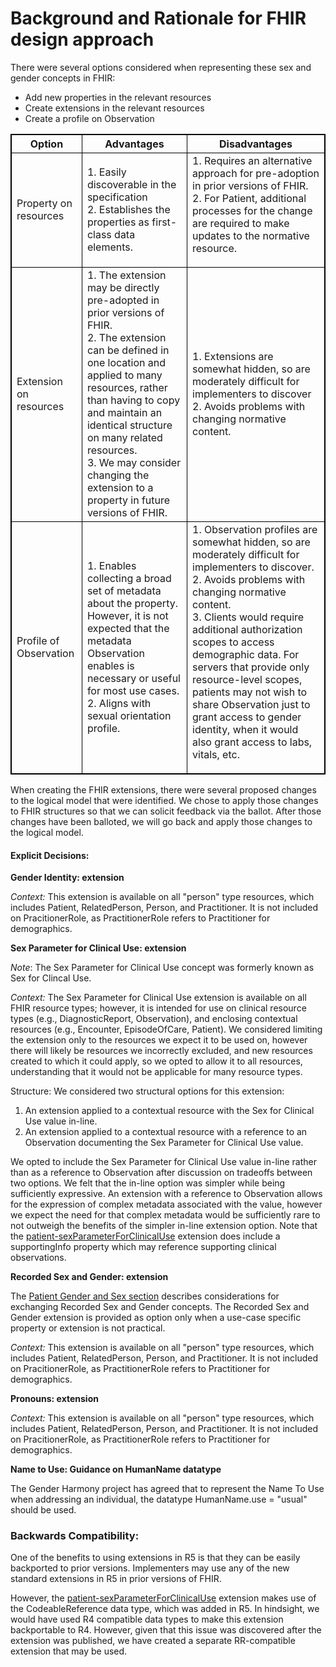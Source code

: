 <!-- Updates based on Jira tickets 
Date             Jira ticket        Updated by                   Comment
2023-06-29       OTHER-2558         Cooper Thompson              Split design background into a separate page, independent of the guidance page.
-->

# Background and Rationale for FHIR design approach
There were several options considered when representing these sex and gender concepts in FHIR:
* Add new properties in the relevant resources
* Create extensions in the relevant resources
* Create a profile on Observation

<style>
table, th, td {
  border: 1px solid black;
}
</style>
|Option|Advantages|Disadvantages|
|---|---|---|
|Property on resources|1. Easily discoverable in the specification<br />2. Establishes the properties as first-class data elements.|1. Requires an alternative approach for pre-adoption in prior versions of FHIR.<br />2. For Patient, additional processes for the change are required to make updates to the normative resource.</p>|
|Extension on resources|1. The extension may be directly pre-adopted in prior versions of FHIR.<br />2. The extension can be defined in one location and applied to many resources, rather than having to copy and maintain an identical structure on many related resources.<br />3. We may consider changing the extension to a property in future versions of FHIR.| 1. Extensions are somewhat hidden, so are moderately difficult for implementers to discover<br />2. Avoids problems with changing normative content.|
|Profile of Observation| 1. Enables collecting a broad set of metadata about the property. However, it is not expected that the metadata Observation enables is necessary or useful for most use cases.<br />2. Aligns with sexual orientation profile.|1. Observation profiles are somewhat hidden, so are moderately difficult for implementers to discover.<br />2. Avoids problems with changing normative content.<br />3. Clients would require additional authorization scopes to access demographic data. For servers that provide only resource-level scopes, patients may not wish to share Observation just to grant access to gender identity, when it would also grant access to labs, vitals, etc.</p>|

When creating the FHIR extensions, there were several proposed changes to the logical model that were identified. We chose to apply those changes to FHIR structures so that we can solicit feedback via the ballot. After those changes have been balloted, we will go back and apply those changes to the logical model.

#### Explicit Decisions:
**Gender Identity: extension**

*Context:* This extension is available on all "person" type resources, which includes Patient, RelatedPerson, Person, and Practitioner. It is not included on PracitionerRole, as PractitionerRole refers to Practitioner for demographics.

**Sex Parameter for Clinical Use: extension**

*Note*: The Sex Parameter for Clinical Use concept was formerly known as Sex for Clincal Use.

*Context:* The Sex Parameter for Clinical Use extension is available on all FHIR resource types; however, it is intended for use on clinical resource types (e.g., DiagnosticReport, Observation), and enclosing contextual resources (e.g., Encounter, EpisodeOfCare, Patient). We considered limiting the extension only to the resources we expect it to be used on, however there will likely be resources we incorrectly excluded, and new resources created to which it could apply, so we opted to allow it to all resources, understanding that it would not be applicable for many resource types.

Structure: We considered two structural options for this extension:

1) An extension applied to a contextual resource with the Sex for Clinical Use value in-line.
2) An extension applied to a contextual resource with a reference to an Observation documenting the Sex Parameter for Clinical Use value.

We opted to include the Sex Parameter for Clinical Use value in-line rather than as a reference to Observation after discussion on tradeoffs between two options.  We felt that the in-line option was simpler while being sufficiently expressive.  An extension with a reference to Observation allows for the expression of complex metadata associated with the value, however we expect the need for that complex metadata would be sufficiently rare to not outweigh the benefits of the simpler in-line extension option.  Note that the [patient-sexParameterForClinicalUse](http://hl7.org/fhir/extensions/StructureDefinition-patient-sexParameterForClinicalUse.html) extension does include a supportingInfo property which may reference supporting clinical observations.

**Recorded Sex and Gender: extension**

The [Patient Gender and Sex section](https://hl7.org/fhir/R5/patient.html#gender) describes considerations for exchanging Recorded Sex and Gender concepts. The Recorded Sex and Gender extension is provided as option only when a use-case specific property or extension is not practical.

*Context:* This extension is available on all "person" type resources, which includes Patient, RelatedPerson, Person, and Practitioner. It is not included on PracitionerRole, as PractitionerRole refers to Practitioner for demographics.

**Pronouns: extension**

*Context:* This extension is available on all "person" type resources, which includes Patient, RelatedPerson, Person, and Practitioner. It is not included on PracitionerRole, as PractitionerRole refers to Practitioner for demographics.

**Name to Use: Guidance on HumanName datatype**

The Gender Harmony project has agreed that to represent the Name To Use when addressing an individual, the datatype HumanName.use = "usual" should be used.

### Backwards Compatibility:

One of the benefits to using extensions in R5 is that they can be easily backported to prior versions. Implementers may use any of the new standard extensions in R5 in prior versions of FHIR.

However, the [patient-sexParameterForClinicalUse](http://hl7.org/fhir/extensions/StructureDefinition-patient-sexParameterForClinicalUse.html) extension makes use of the CodeableReference data type, which was added in R5.  In hindsight, we would have used R4 compatible data types to make this extension backportable to R4.  However, given that this issue was discovered after the extension was published, we have created a separate RR-compatible extension that may be used.
